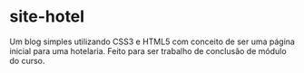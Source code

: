 # site-hotel
Um blog simples utilizando CSS3 e HTML5 com conceito de ser uma página inicial para uma hotelaria. Feito para ser trabalho de conclusão de módulo do curso.
